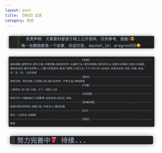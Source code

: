 ```yaml
---
layout: post
title: 【待办】记录
category: 待办
---
```

![story_new_final](https://raw.githubusercontent.com/Aragronsam/blog-pic/main/story_new_final.png)
![todo-220313-2-new.png](https://raw.githubusercontent.com/Aragronsam/blog-pic/main/todo-220313-2-new.png)
![wanshan](https://raw.githubusercontent.com/Aragronsam/blog-pic/main/wanshan.png)

  




